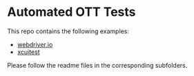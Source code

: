 # Automated OTT Tests

This repo contains the following examples:
- [webdriver.io](./webdriverio/README.md)
- [xcuitest](./xcuitest/README.md)

Please follow the readme files in the corresponding subfolders.
